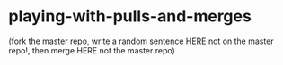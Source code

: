 # playing-with-pulls-and-merges
(fork the master repo, write a random sentence HERE not on the master repo!, then merge HERE not the master repo)

